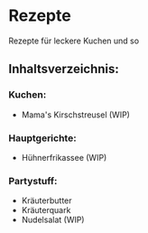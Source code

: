 # Rezepte
Rezepte für leckere Kuchen und so
## Inhaltsverzeichnis:
### Kuchen:
* Mama's Kirschstreusel (WIP)
### Hauptgerichte:
* Hühnerfrikassee (WIP)
### Partystuff:
* Kräuterbutter
* Kräuterquark
* Nudelsalat (WIP)

